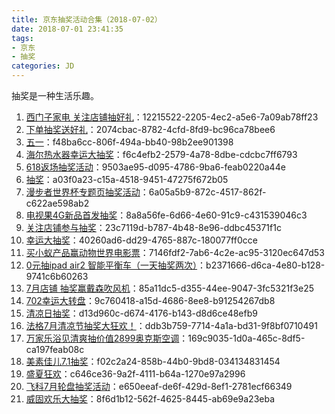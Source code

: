 ```yaml
---
title: 京东抽奖活动合集（2018-07-02）
date: 2018-07-01 23:41:35
tags:
- 京东
- 抽奖
categories: JD
---
```

抽奖是一种生活乐趣。
<!--more-->
1. [西门子家电   关注店铺抽好礼](https://sale.jd.com/act/WqFkmJcIODt1oEs.html)：12215522-2205-4ec2-a5e6-7a09ab78ff23
2. [下单抽奖送好礼](https://sale.jd.com/act/CNG3trYx27yEX.html)：2074cbac-8782-4cfd-8fd9-bc96ca78bee6
3. [五一](https://sale.jd.com/act/N4gL8sZJXe.html)：f48ba6cc-806f-494a-bb40-98b2ee901398
4. [海尔热水器幸运大抽奖](https://sale.jd.com/act/EqpzZe0y8sJa.html)：f6c4efb2-2579-4a78-8dbe-cdcbc7ff6793
5. [618返场抽奖活动](https://sale.jd.com/act/QrbLDeZVT3F.html)：9503ae95-d095-4786-9ba6-feab0220a44e
6. [抽奖](https://sale.jd.com/act/dtToP3gx7OCBKD.html)：a03f0a23-c15a-4518-9451-47275f672b05
7. [漫步者世界杯专题页抽奖活动](https://sale.jd.com/act/1AqgScW0TV.html)：6a05a5b9-872c-4517-862f-c622ae598ab2
8. [电视果4G新品首发抽奖](https://sale.jd.com/act/d7WSm5qClDTyj3sU.html)：8a8a56fe-6d66-4e60-91c9-c431539046c3
9. [关注店铺参与抽奖](https://sale.jd.com/act/5lG3Q08xqdUEZL2.html)：23c7119d-b787-4b48-8e96-ddbc45371f1c
10. [幸运大抽奖](https://sale.jd.com/act/0wnO3RyV7Ua14A.html)：40260ad6-dd29-4765-887c-180077ff0cce
11. [买小蚁产品赢动物世界电影票](https://sale.jd.com/act/NlZIGX1UCyK.html)：7146fdf2-7ab6-4c2e-ac95-3120ec647d53
12. [0元抽ipad air2 智能平衡车（一天抽奖两次）](https://sale.jd.com/act/O1QBMSd2KTEHzhmf.html)：b2371666-d6ca-4e80-b128-9741c6b60263
13. [7月店铺 抽奖赢戴森吹风机](https://sale.jd.com/act/04IQKT1aivoL5bR.html)：85a11dc5-d355-44ee-9047-3fc5321f3e25
14. [702幸运大转盘](https://sale.jd.com/act/rpwgDPRMWz.html)：9c760418-a15d-4686-8ee8-b91254267db8
15. [清凉日抽奖](https://sale.jd.com/act/1eD6XZ5yIRC8aln.html)：d13d960c-d674-4176-b143-d8d6ce48efb9
16. [法格7月清凉节抽奖大狂欢！](https://sale.jd.com/act/7chvfJ3XKNFxMTL.html)：ddb3b759-7714-4a1a-bd31-9f8bf0710491
17. [万家乐浴见清爽抽价值2899奥克斯空调](https://sale.jd.com/act/MoBTnsbrWtHXAF.html)：169c9035-1d0a-465c-8df5-ca197feab08c
18. [美素佳儿7.1抽奖](https://sale.jd.com/act/vhJOrkWsI2FR.html)：f02c2a24-858b-44b0-9bd8-034134831454
19. [盛夏狂欢](https://sale.jd.com/act/sNEMSTbRC2.html)：c646ce36-9a2f-4111-b64a-1270e97a2996
20. [飞科7月轮盘抽奖活动](https://sale.jd.com/act/qgGRd2iNp5MfZb.html)：e650eeaf-de6f-429d-8ef1-2781ecf66349
21. [威固欢乐大抽奖](https://sale.jd.com/act/tOdn7JmqRgcX.html)：8f6d1b12-562f-4625-8445-ab69e9a23eba

